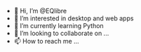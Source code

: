 - 👋 Hi, I’m @EQlibre
- 👀 I’m interested in desktop and web apps 
- 🌱 I’m currently learning Python
- 💞️ I’m looking to collaborate on ...
- 📫 How to reach me ...

<!---
EQlibre/EQlibre is a ✨ special ✨ repository because its `README.md` (this file) appears on your GitHub profile.
You can click the Preview link to take a look at your changes.
--->
